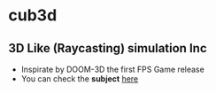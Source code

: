 # cub3d
## 3D Like (Raycasting) simulation Inc
- Inspirate by DOOM-3D the first FPS Game release
- You can check the **subject** [here](https://cdn.intra.42.fr/pdf/pdf/53154/en.subject.pdf)
